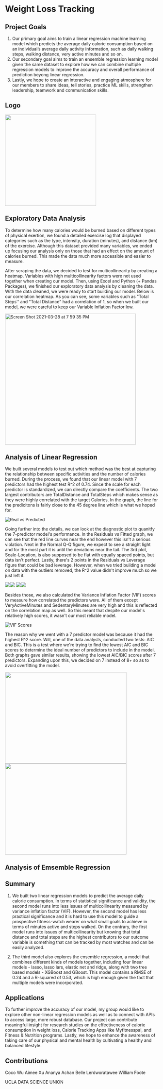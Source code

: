 # Weight Loss Tracking

## Project Goals
1. Our primary goal aims to train a linear regression machine learning model which predicts the average daily calorie consumption based on an individual’s average daily activity information, such as daily walking steps, walking distance, very active minutes and so on.
2. Our secondary goal aims to train an ensemble regression learning model given the same dataset to explore how we can combine multiple regression models to improve the accuracy and overall performance of prediction beyong linear regression.
3. Lastly, we hope to create an interactive and engaging atmosphere for our members to share ideas, tell stories, practice ML skills, strengthen leadership, teamwork and communication skills.


## Logo
<img src="./logo.jpg" width= "300" height = "300" >

## Exploratory Data Analysis

To determine how many calories would be burned based on different types of physical exertion, we found a detailed exercise log that displayed categories such as the type, intensity, duration (minutes), and distance (km) of the exercise. Although this dataset provided many variables, we ended up focusing our analysis only on those that had an effect on the amount of calories burned. This made the data much more accessible and easier to measure.

After scraping the data, we decided to test for multicollinearity by creating a heatmap. Variables with high multicollinearity factors were not used together when creating our model. Then, using Excel and Python (+ Pandas Packages), we finished our exploratory data analysis by cleaning the data. With the data cleaned, we were ready to start building our model. Below is our correlation heatmap. As you can see, some variables such as "Total Steps'' and "Total Distance" had a correlation of 1, so when we built our model, we were careful to keep our Variable Inflation Factor low.

<img width="431" alt="Screen Shot 2021-03-28 at 7 59 35 PM" src="https://user-images.githubusercontent.com/77707861/112781665-216b1e00-9000-11eb-96dd-954855476f33.png">

## Analysis of Linear Regression
We built several models to test out which method was the best at capturing the relationship between specific activities and the number of calories burned. During the process, we found that our linear model with 7 predictors had the highest test R^2 of 0.74. Since the scale for each predictor is standardized, we can directly compare the coefficients. The two largest contributors are TotalDistance and TotalSteps which makes sense as they were highly correlated with the target Calories. In the graph, the line for the predicitons is fairly close to the 45 degree line which is what we hoped for.

![Real vs Predicted](Visualizations/real_vs_predicted.PNG)

Going further into the details, we can look at the diagnostic plot to quanitfy the 7-predictor model's performance. In the Residuals vs Fitted graph, we can see that the red line curves near the end however this isn't a serious violation. Next in the Normal Q-Q figure, we expect to see a straight light and for the most part it is until the deviations near the tail. The 3rd plot, Scale-Location, is also supposed to be flat with equally spaced points, but data isn't perfect. Lastly, there's 2 points in the Residuals vs Leverage figure that could be bad leverage. However, when we tried building a model on data with the outliers removed, the R^2 value didn't improve much so we just left it.

<img src="./Visualizations/residual_vs_fitted.PNG"><img src="./Visualizations/normal_qq.PNG">
<img src="./Visualizations/scale-location.PNG"><img src="./Visualizations/residuals_vs_leverage.PNG">

Besides those, we also calculated the Variance Inflation Factor (VIF) scores to measure how correlated the predictors were. All of them except VeryActiveMinutes and SedentaryMinutes are very high and this is reflected on the correlation map as well. So this meant that despite our model's relatively high scores, it wasn't our most reliable model.

![VIF Scores](Visualizations/VIF.PNG)

The reason why we went with a 7 predictor model was because it had the highest R^2 score. Will, one of the data analysts, conducted two tests: AIC and BIC. This is a test where we're trying to find the lowest AIC and BIC scores to determine the ideal number of predictors to include in the model. Both graphs gave similar results, showing the lowest AIC/BIC scores after 7 predictors. Expanding upon this, we decided on 7 instead of 8+ so as to avoid overfitting the model. 

<img src="./Visualizations/AIC.png" width= "400" height = "300"><img src="./Visualizations/BIC.png" width= "400" height = "300">

## Analysis of Emsemble Regression 




## Summary 

1. We built two linear regression models to predict the average daily calorie consumption. In terms of statistical significance and validity, the second model runs into less issues of multicollinearity measured by variance inflation factor (VIF). However, the second model has less practical significance and it is hard to use this model to guide a prospective fitness-watch wearer on what small goals to achieve in terms of minutes active and steps walked. On the contrary, the first model runs into issues of multicollinearity but knowing that total distance and total steps are the highest contributors to our outcome variable is something that can be tracked by most watches and can be easily analyzed.

2. The third model also explores the ensemble regression, a model that combines different kinds of models together, including four linear models - lasso, lasso lars, elastic net and ridge, along with two tree based models - XGBoost and GBoost. This model contains a RMSE of 0.24 and a R-squared of 0.53, which is high enough given the fact that multiple models were incorporated. 

## Applications

To further improve the accuracy of our model, my group would like to explore other non-linear regression models as well as to connect with APIs to access large, more robust database. Our project can contribute meaningful insight for research studies on the effectiveness of calorie consumption in weight loss, Calorie Tracking Apps like Myfitnesspal, and Fitness & Nutrition programs. Lastly, we hope to enhance the awareness of taking care of our physical and mental health by cultivating a healthy and balanced lifestyle. 


## Contributions
Coco Wu
Aimee Xu
Ananya Achan
Belle Lerdworatawee
William Foote 

UCLA DATA SCIENCE UNION 



